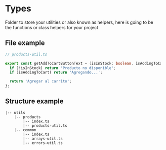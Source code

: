 # Types

Folder to store your utilities or also known as helpers, here is going to be the functions or class helpers for your project

## File example

```ts
// products-util.ts

export const getAddToCartButtonText = (isInStock: boolean, isAddingToCart: boolean) => {
  if (!isInStock) return 'Producto no disponible';
  if (isAddingToCart) return 'Agregando...';

  return 'Agregar al carrito';
};

```


## Structure example

```
|-- utils
    |-- products
        |-- index.ts
        |-- products-util.ts
    |-- common
        |-- index.ts
        |-- arrays-util.ts
        |-- errors-util.ts
```
